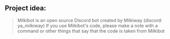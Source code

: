 ## Project idea:
> Milkibot is an open source Discord bot created by Milkiway (discord: ya_milkiway)
> If you use Milkibot's code, please make a note with a command or other things that say that the code is taken from Milkibot
